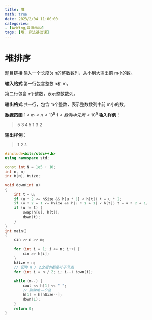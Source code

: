```yaml
---
title: 堆
math: true
date: 2023/2/04 11:00:00
categories:
- [AcWing,数据结构]
tags: [堆, 算法基础课]
---
```

# 堆排序
[题目链接](https://www.acwing.com/problem/content/840/)
输入一个长度为 n的整数数列，从小到大输出前 m小的数。

**输入格式**
第一行包含整数 n和 m。

第二行包含 n个整数，表示整数数列。

**输出格式**
共一行，包含 m个整数，表示整数数列中前 m小的数。

**数据范围**
$1≤m≤n≤10^5$
$1≤数列中元素≤10^9$
**输入样例：**
>5 3
4 5 1 3 2

**输出样例：**
>1 2 3

```cpp
#include<bits/stdc++.h>
using namespace std;

const int N = 1e5 + 10;
int n, m;
int h[N], hSize;

void down(int u)
{
    int t = u;
    if (u * 2 <= hSize && h[u * 2] < h[t]) t = u * 2;
    if (u * 2 + 1 <= hSize && h[u * 2 + 1] < h[t]) t = u * 2 + 1;
    if (u != t) {
        swap(h[u], h[t]);
        down(t);
    }
}
int main()
{
    cin >> n >> m;
    
    for (int i = 1; i <= n; i++) {
        cin >> h[i];
    }
    hSize = n;
    // 因为 n / 2之后的都是叶子节点
    for (int i = n / 2; i; i--) down(i);
    
    while (m--) {
        cout << h[1] << " ";
        // 删除第一个值
        h[1] = h[hSize--];
        down(1);
    }
    return 0;
}
```